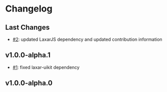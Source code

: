 # Changelog

## Last Changes

- [#2](https://github.com/LaxarJS/ax-confirm-button-control/issues/2): updated LaxarJS dependency and updated contribution information


## v1.0.0-alpha.1

- [#1](https://github.com/LaxarJS/ax-date-picker-control/issues/1): fixed laxar-uikit dependency


## v1.0.0-alpha.0
